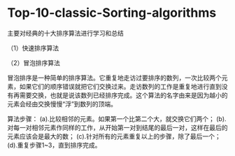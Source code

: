 # Top-10-classic-Sorting-algorithms
主要对经典的十大排序算法进行学习和总结

（1）快速排序算法






（2）冒泡排序算法

冒泡排序是一种简单的排序算法。它重复地走访过要排序的数列，一次比较两个元素，如果它们的顺序错误就把它们交换过来。走访数列的工作是重复地进行直到没有再需要交换，也就是说该数列已经排序完成。这个算法的名字由来是因为越小的元素会经由交换慢慢“浮”到数列的顶端。

算法步骤：
(a).比较相邻的元素。如果第一个比第二个大，就交换它们两个；
(b).对每一对相邻元素作同样的工作，从开始第一对到结尾的最后一对，这样在最后的元素应该会是最大的数；
(c).针对所有的元素重复以上的步骤，除了最后一个；
(d).重复步骤1~3，直到排序完成。
